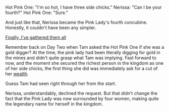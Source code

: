 <!-- title: Side Chick No.4 -->

Hot Pink One: "I'm so hot, I have three side chicks." 
Nerissa: "Can I be your fourth?"
Hot Pink One: "Sure."

And just like that, Nerissa became the Pink Lady's fourth concubine. Honestly, it couldn't have been any simpler.

[Finally, I've gathered them all](#embed:https://www.youtube.com/live/gtOGWDKwQfY?feature=shared\&t=4682)

Remember back on Day Two when Tam asked the Hot Pink One if she was a gold digger? At the time, the pink lady had been literally digging for gold in the mines and didn’t quite grasp what Tam was implying. Fast forward to now, and the moment she secured the richest person in the kingdom as one of her side chicks, the first thing she did was immediately ask for a cut of her [wealth](https://www.youtube.com/live/gtOGWDKwQfY?feature=shared\&t=4779).

Guess Tam had seen right through her from the start.

Nerissa, understandably, declined the request. But that didn’t change the fact that the Pink Lady was now surrounded by four women, making quite the legendary name for herself in the kingdom.

